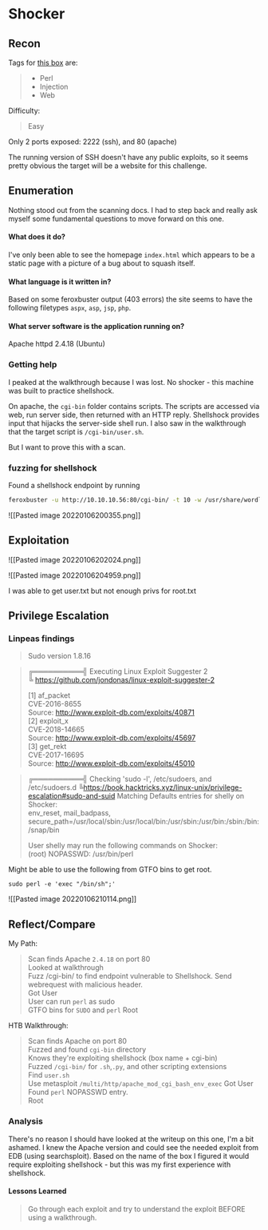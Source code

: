 # Shocker

## Recon
Tags for [this box](https://app.hackthebox.com/machines/108) are: 
> - Perl
> - Injection
> - Web

Difficulty:
> Easy

Only 2 ports exposed: 2222 (ssh), and 80 (apache)

The running version of SSH doesn't have any public exploits, so it seems pretty obvious the target will be a website for this challenge.

## Enumeration
Nothing stood out from the scanning docs. I had to step back and really ask myself some fundamental questions to move forward on this one.

#### What does it do?

I've only been able to see the homepage `index.html` which appears to be a static page with a picture of a bug about to squash itself.

#### What language is it written in?

Based on some feroxbuster output (403 errors) the site seems to have the following filetypes `aspx`, `asp`, `jsp`, `php`.

#### What server software is the application running on?

Apache httpd 2.4.18 (Ubuntu)

### Getting help
I peaked at the walkthrough because I was lost.
No shocker - this machine was built to practice shellshock.  

On apache, the `cgi-bin` folder contains scripts. The scripts are accessed via web, run server side, then returned with an HTTP reply. Shellshock provides input that hijacks the server-side shell run. I also saw in the walkthrough that the target script is `/cgi-bin/user.sh`. 

But I want to prove this with a scan.

### fuzzing for shellshock
Found a shellshock endpoint by running
```bash
feroxbuster -u http://10.10.10.56:80/cgi-bin/ -t 10 -w /usr/share/wordlists/dirbuster/directory-list-2.3-medium.txt -x "sh" -v -k -n -o /home/nate/hackthebox/shocker/results/scans/tcp80/tcp_80_http_feroxbuster_cgi-bin.txt
```
![[Pasted image 20220106200355.png]]

## Exploitation

![[Pasted image 20220106202024.png]]

![[Pasted image 20220106204959.png]]

I was able to get user.txt but not enough privs for root.txt

## Privilege Escalation

### Linpeas findings

> Sudo version 1.8.16

> ╔══════════╣ Executing Linux Exploit Suggester 2  
> ╚ https://github.com/jondonas/linux-exploit-suggester-2  
>   
> [1] af_packet  
> 	CVE-2016-8655  
> 	Source: http://www.exploit-db.com/exploits/40871  
> [2] exploit_x  
> 	CVE-2018-14665  
> 	Source: http://www.exploit-db.com/exploits/45697  
> [3] get_rekt  
> 	CVE-2017-16695  
> 	Source: http://www.exploit-db.com/exploits/45010  

> ╔══════════╣ Checking 'sudo -l', /etc/sudoers, and /etc/sudoers.d
> ╚https://book.hacktricks.xyz/linux-unix/privilege-escalation#sudo-and-suid
> Matching Defaults entries for shelly on Shocker:  
> env_reset, mail_badpass, secure_path=/usr/local/sbin\:/usr/local/bin\:/usr/sbin\:/usr/bin\:/sbin\:/bin\:/snap/bin  
> 
> User shelly may run the following commands on Shocker:  
> (root) NOPASSWD: /usr/bin/perl 

Might be able to use the following from GTFO bins to get root.
```
sudo perl -e 'exec "/bin/sh";'
```

![[Pasted image 20220106210114.png]]


## Reflect/Compare
My Path:  
> Scan finds Apache `2.4.18` on port 80  
> Looked at walkthrough  
> Fuzz /cgi-bin/ to find endpoint vulnerable to Shellshock.
> Send webrequest with malicious header.  
> Got User  
> User can run `perl` as sudo  
> GTFO bins for `SUDO` and `perl`
> Root

HTB Walkthrough:
> Scan finds Apache on port 80  
> Fuzzed and found `cgi-bin` directory  
> Knows they're exploiting shellshock (box name + cgi-bin)  
> Fuzzed `/cgi-bin/` for `.sh`,`.py`, and other scripting extensions  
> Find `user.sh`  
> Use metasploit `/multi/http/apache_mod_cgi_bash_env_exec`
> Got User  
> Found `perl` NOPASSWD entry.  
> Root


### Analysis
There's no reason I should have looked at the writeup on this one, I'm a bit ashamed. I knew the Apache version and could see the needed exploit from EDB (using searchsploit). Based on the name of the box I figured it would require exploiting shellshock - but this was my first experience with shellshock.

#### Lessons Learned
> Go through each exploit and try to understand the exploit BEFORE using a walkthrough.



